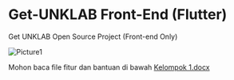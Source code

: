 # Get-UNKLAB Front-End (Flutter)
Get UNKLAB Open Source Project (Front-end Only)

![Picture1](https://user-images.githubusercontent.com/53120949/168198694-ac9ad4a7-d1b1-4934-ad31-edd5777afe1e.jpg)

Mohon baca file fitur dan bantuan di bawah
[Kelompok 1.docx](https://github.com/Ascendanc3/Get-UNKLAB/files/8683640/Kelompok.7.docx)
